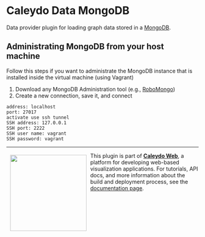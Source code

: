 Caleydo Data MongoDB
=====================

Data provider plugin for loading graph data stored in a [MongoDB](https://www.mongodb.com/).

## Administrating MongoDB from your host machine

Follow this steps if you want to administrate the MongoDB instance that is installed inside the virtual machine (using Vagrant)

1. Download any MongoDB Administration tool (e.g., [RoboMongo](http://www.robomongo.org))
2. Create a new connection, save it, and connect
```
address: localhost
port: 27017
activate use ssh tunnel
SSH address: 127.0.0.1
SSH port: 2222
SSH user name: vagrant
SSH password: vagrant
```

*****

<a href="https://caleydo.org"><img src="http://caleydo.org/assets/images/logos/caleydo.svg" align="left" width="200px" hspace="10" vspace="6"></a>
This plugin is part of **[Caleydo Web](http://caleydo.org/)**, a platform for developing web-based visualization applications. For tutorials, API docs, and more information about the build and deployment process, see the [documentation page](http://caleydo.org/documentation).
